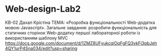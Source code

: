 # Web-design-Lab2
КВ-02 Дахал Крістіна ТЕМА: «Розробка функціональності Web-додатка мовою Javascript».
Загальне завдання: розробити функціональність для статичних сторінок Web-додатку першої лабораторної роботи із використанням шаблону MVC
https://docs.google.com/document/d/1ZMZ8UFyukcqiOqFgFQ3ykFj3pbJeh4QY1urP4Sna034/edit?usp=sharing
